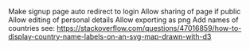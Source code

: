 Make signup page auto redirect to login
Allow sharing of page if public
Allow editing of personal details
Allow exporting as png
Add names of countries see: https://stackoverflow.com/questions/47016859/how-to-display-country-name-labels-on-an-svg-map-drawn-with-d3